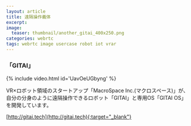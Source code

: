 ```yaml
---
layout: article
title: 遠隔操作義体
excerpt: 
image:
  teaser: thumbnail/another_gitai_400x250.png
categories: webrtc
tags: webrtc image usercase robot iot vrar
---
```


### 「GITAI」

{% include video.html id='UavOeUGbyng' %}

VR×ロボット領域のスタートアップ「MacroSpace Inc.(マクロスペース)」が、自分の分身のように遠隔操作できるロボット「GITAI」と専用OS「GITAI OS」を開発しています。

[http://gitai.tech](http://gitai.tech){:target="_blank"}
